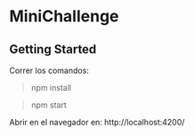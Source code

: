 # MiniChallenge

## Getting Started

  Correr los comandos:
  
  > npm install  
    
  > npm start  

  Abrir en el navegador en:
  http://localhost:4200/
